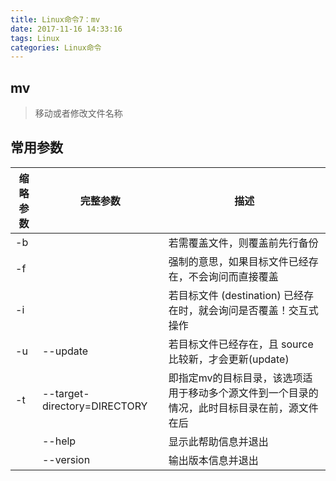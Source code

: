 ```yaml
---
title: Linux命令7：mv
date: 2017-11-16 14:33:16
tags: Linux
categories: Linux命令
---
```


## mv

> 移动或者修改文件名称

## 常用参数

| 缩略参数 | 完整参数  | 描述
| --- | --- | ---
| -b |  | 若需覆盖文件，则覆盖前先行备份
| -f |  | 强制的意思，如果目标文件已经存在，不会询问而直接覆盖
| -i |  | 若目标文件 (destination) 已经存在时，就会询问是否覆盖！交互式操作
| -u| --update | 若目标文件已经存在，且 source 比较新，才会更新(update)
| -t| --target-directory=DIRECTORY | 即指定mv的目标目录，该选项适用于移动多个源文件到一个目录的情况，此时目标目录在前，源文件在后
| | --help   |  显示此帮助信息并退出
| | --version | 输出版本信息并退出